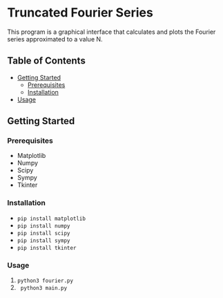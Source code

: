 # Truncated Fourier Series

This program is a graphical interface that calculates and plots the Fourier series approximated to a value N.

## Table of Contents

- [Getting Started](#getting-started)
  - [Prerequisites](#prerequisites)
  - [Installation](#installation)
- [Usage](#usage)



## Getting Started 

### Prerequisites

* Matplotlib
* Numpy
* Scipy
* Sympy
* Tkinter

### Installation

* ` pip install matplotlib `
* ` pip install numpy `
* ` pip install scipy `
* ` pip install sympy `
* ` pip install tkinter `

### Usage
1. ` python3 fourier.py `
2. ` python3 main.py`
